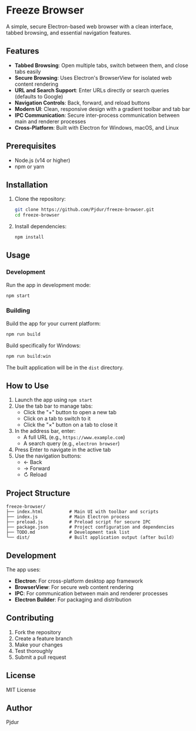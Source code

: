 # Freeze Browser

A simple, secure Electron-based web browser with a clean interface, tabbed browsing, and essential navigation features.

## Features

- **Tabbed Browsing**: Open multiple tabs, switch between them, and close tabs easily
- **Secure Browsing**: Uses Electron's BrowserView for isolated web content rendering
- **URL and Search Support**: Enter URLs directly or search queries (defaults to Google)
- **Navigation Controls**: Back, forward, and reload buttons
- **Modern UI**: Clean, responsive design with a gradient toolbar and tab bar
- **IPC Communication**: Secure inter-process communication between main and renderer processes
- **Cross-Platform**: Built with Electron for Windows, macOS, and Linux

## Prerequisites

- Node.js (v14 or higher)
- npm or yarn

## Installation

1. Clone the repository:
   ```bash
   git clone https://github.com/Pjdur/freeze-browser.git
   cd freeze-browser
   ```

2. Install dependencies:
   ```bash
   npm install
   ```

## Usage

### Development

Run the app in development mode:
```bash
npm start
```

### Building

Build the app for your current platform:
```bash
npm run build
```

Build specifically for Windows:
```bash
npm run build:win
```

The built application will be in the `dist` directory.

## How to Use

1. Launch the app using `npm start`
2. Use the tab bar to manage tabs:
   - Click the "+" button to open a new tab
   - Click on a tab to switch to it
   - Click the "×" button on a tab to close it
3. In the address bar, enter:
   - A full URL (e.g., `https://www.example.com`)
   - A search query (e.g., `electron browser`)
4. Press Enter to navigate in the active tab
5. Use the navigation buttons:
   - ← Back
   - → Forward
   - ↻ Reload

## Project Structure

```
freeze-browser/
├── index.html          # Main UI with toolbar and scripts
├── index.js            # Main Electron process
├── preload.js          # Preload script for secure IPC
├── package.json        # Project configuration and dependencies
├── TODO.md             # Development task list
└── dist/               # Built application output (after build)
```

## Development

The app uses:
- **Electron**: For cross-platform desktop app framework
- **BrowserView**: For secure web content rendering
- **IPC**: For communication between main and renderer processes
- **Electron Builder**: For packaging and distribution

## Contributing

1. Fork the repository
2. Create a feature branch
3. Make your changes
4. Test thoroughly
5. Submit a pull request

## License

MIT License

## Author

Pjdur
